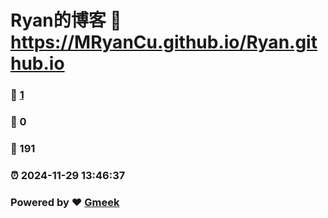 # Ryan的博客 :link: https://MRyanCu.github.io/Ryan.github.io 
### :page_facing_up: [1](https://MRyanCu.github.io/Ryan.github.io/tag.html) 
### :speech_balloon: 0 
### :hibiscus: 191 
### :alarm_clock: 2024-11-29 13:46:37 
### Powered by :heart: [Gmeek](https://github.com/Meekdai/Gmeek)
